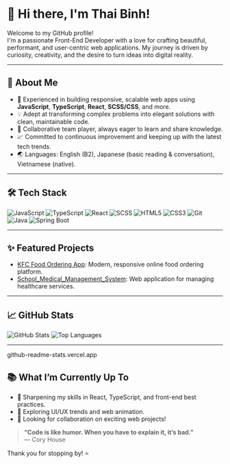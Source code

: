 # 👋 Hi there, I'm Thai Binh!

Welcome to my GitHub profile!  
I'm a passionate Front-End Developer with a love for crafting beautiful, performant, and user-centric web applications. My journey is driven by curiosity, creativity, and the desire to turn ideas into digital reality.

---

## 🚀 About Me

- 🌟 Experienced in building responsive, scalable web apps using **JavaScript**, **TypeScript**, **React**, **SCSS/CSS**, and more.
- 💡 Adept at transforming complex problems into elegant solutions with clean, maintainable code.
- 🤝 Collaborative team player, always eager to learn and share knowledge.
- 📈 Committed to continuous improvement and keeping up with the latest tech trends.
- 🌏 Languages: English (B2), Japanese (basic reading & conversation), Vietnamese (native).

---

## 🛠️ Tech Stack

![JavaScript](https://img.shields.io/badge/-JavaScript-f7df1e?style=flat-square&logo=javascript&logoColor=black)
![TypeScript](https://img.shields.io/badge/-TypeScript-3178c6?style=flat-square&logo=typescript&logoColor=white)
![React](https://img.shields.io/badge/-React-61dafb?style=flat-square&logo=react&logoColor=black)
![SCSS](https://img.shields.io/badge/-SCSS-cf649a?style=flat-square&logo=sass&logoColor=white)
![HTML5](https://img.shields.io/badge/-HTML5-e34c26?style=flat-square&logo=html5&logoColor=white)
![CSS3](https://img.shields.io/badge/-CSS3-1572b6?style=flat-square&logo=css3&logoColor=white)
![Git](https://img.shields.io/badge/-Git-f05032?style=flat-square&logo=git&logoColor=white)
![Java](https://img.shields.io/badge/-Java-007396?style=flat-square&logo=java&logoColor=white)
![Spring Boot](https://img.shields.io/badge/-Spring%20Boot-6DB33F?style=flat-square&logo=spring-boot&logoColor=white)


---

## ✨ Featured Projects

- [KFC Food Ordering App](https://github.com/LeThiYenVi/KFC-Clone-Responsive-Food-Ordering): Modern, responsive online food ordering platform.
- [School_Medical_Management_System](https://github.com/lpaxxa/School_Medical_Management_System): Web application for managing healthcare services.

---

## 📈 GitHub Stats

![GitHub Stats](https://github-readme-stats.vercel.app/api?username=TruongNguyenThaiBinh77&show_icons=true&theme=radical)
![Top Languages](https://github-readme-stats.vercel.app/api/top-langs/?username=TruongNguyenThaiBinh77&layout=compact&theme=radical)

---
github-readme-stats.vercel.app

## 📚 What I’m Currently Up To

- 🚀 Sharpening my skills in React, TypeScript, and front-end best practices.
- 🌱 Exploring UI/UX trends and web animation.
- 🤝 Looking for collaboration on exciting web projects!


> **“Code is like humor. When you have to explain it, it’s bad.”**  
> — Cory House

Thank you for stopping by! ⭐
